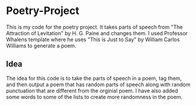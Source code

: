 # Poetry-Project
This is my code for the poetry project. It takes parts of speech from "The Attraction of Levitation" by H. G. Paine and changes them.
I used Professor Whalens template where he uses "This is Just to Say" by William Carlos Williams to generate a poem.


## Idea
The idea for this code is to take the parts of speech in a poem, tag them, and then output a poem that has random parts of speech along with random punctuation that are different from the orginial poem. I have also added some words to some of the lists to create more randomness in the poem. 
